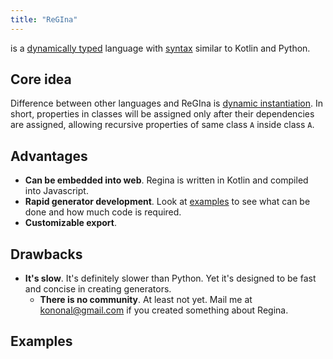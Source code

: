 ```yaml
---
title: "ReGIna"
---
```


is a [dynamically typed](notes/typization.md) language with [syntax](syntax.md) similar to Kotlin
and Python.

## Core idea

Difference between other languages and ReGIna is [dynamic instantiation](regina/notes/dynamic-instantiation.md). In
short, properties in classes will be assigned only after their dependencies are assigned, allowing recursive properties
of same class `A` inside class `A`.

## Advantages

* **Can be embedded into web**. Regina is written in Kotlin and compiled into Javascript.
* **Rapid generator development**. Look at [examples](#Examples) to see what can be done and how much code is required.
* **Customizable export**.

## Drawbacks

* **It's slow**. It's definitely slower than Python. Yet it's designed to be fast and concise in creating generators.
    * **There is no community**. At least not yet. Mail me at kononal@gmail.com if you created something about Regina.

## Examples
